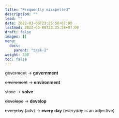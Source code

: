 ```yaml
---
title: "Frequently misspelled"
description: ""
lead: ""
date: 2022-03-08T23:25:58+07:00
lastmod: 2022-03-08T23:25:58+07:00
draft: false
images: []
menu:
  docs:
    parent: "task-2"
weight: 330
toc: false
---
```


~~goverment~~ → **government**

~~enviroment~~ → **environment**

~~slove~~ → **solve**

~~develope~~ → **develop**

~~everyday~~ (adv) → **every day** (_everyday_ is an adjective)